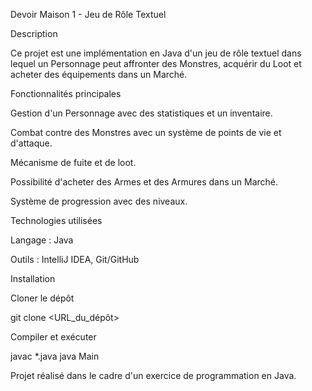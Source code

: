 Devoir Maison 1 - Jeu de Rôle Textuel

Description

Ce projet est une implémentation en Java d'un jeu de rôle textuel dans lequel un Personnage peut affronter des Monstres, acquérir du Loot et acheter des équipements dans un Marché.

Fonctionnalités principales

Gestion d'un Personnage avec des statistiques et un inventaire.

Combat contre des Monstres avec un système de points de vie et d'attaque.

Mécanisme de fuite et de loot.

Possibilité d'acheter des Armes et des Armures dans un Marché.

Système de progression avec des niveaux.

Technologies utilisées

Langage : Java

Outils : IntelliJ IDEA, Git/GitHub

Installation

Cloner le dépôt

git clone <URL_du_dépôt>

Compiler et exécuter

javac *.java
java Main


Projet réalisé dans le cadre d'un exercice de programmation en Java.

